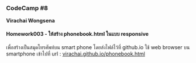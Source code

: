 ### CodeCamp #8
__Virachai Wongsena__

#### Homework003 - ให้สร้าง phonebook.html ในแบบ responsive
เพื่อสร้างเป็นสมุดโทรศัพท์บน smart phone โดยส่งไฟล์ไว้ที่ github.io ใช้ web browser บน smartphone เข้าไปที่  url : [virachai.github.io/phonebook.html](https://virachai.github.io//phonebook.html)